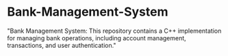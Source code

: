# Bank-Management-System
"Bank Management System: This repository contains a C++ implementation for managing bank operations, including account management, transactions, and user authentication."

